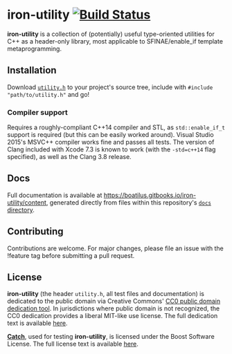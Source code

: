 # iron-utility [![Build Status](https://travis-ci.org/boatilus/iron-utility.svg?branch=master)](https://travis-ci.org/boatilus/iron-utility)
**iron-utility** is a collection of (potentially) useful type-oriented utilities for C++ as a header-only library, most applicable to SFINAE/enable_if template metaprogramming.

## Installation
Download [`utility.h`](https://github.com/boatilus/iron-utility/blob/master/utility.h) to your project's source tree, include with `#include "path/to/utility.h"` and go!

### Compiler support
Requires a roughly-compliant C++14 compiler and STL, as `std::enable_if_t` support is required (but this can be easily worked around). Visual Studio 2015's MSVC++ compiler works fine and passes all tests. The version of Clang included with Xcode 7.3 is known to work (with the `-std=c++14` flag specified), as well as the Clang 3.8 release.

## Docs
Full documentation is available at <https://boatilus.gitbooks.io/iron-utility/content>, generated directly from files within this repository's [`docs` directory](https://github.com/boatilus/iron-utility/blob/master/docs/).

## Contributing
Contributions are welcome. For major changes, please file an issue with the !feature tag before submitting a pull request.

## License
**iron-utility** (the header `utility.h`, all test files and documentation) is dedicated to the public domain via Creative Commons' [CC0 public domain dedication tool](https://creativecommons.org/choose/zero/). In jurisdictions where public domain is not recognized, the CC0 dedication provides a liberal MIT-like use license. The full dedication text is available [here](https://github.com/boatilus/iron-utility/blob/master/LICENSE.md).

[**Catch**](https://github.com/philsquared/Catch), used for testing **iron-utility**, is licensed under the Boost Software License. The full license text is available [here](https://github.com/boatilus/iron-utility/blob/master/deps/LICENSE_1_0.txt).
